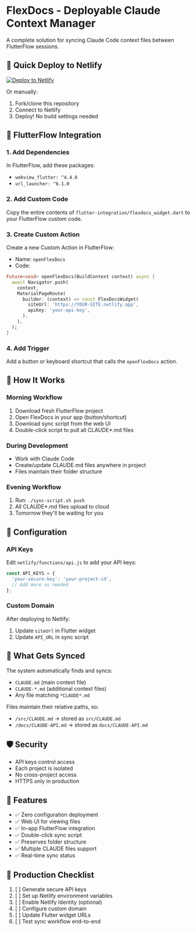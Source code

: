 # FlexDocs - Deployable Claude Context Manager

A complete solution for syncing Claude Code context files between FlutterFlow sessions.

## 🚀 Quick Deploy to Netlify

[![Deploy to Netlify](https://www.netlify.com/img/deploy/button.svg)](https://app.netlify.com/start/deploy?repository=https://github.com/yourusername/flexdocs-deploy)

Or manually:

1. Fork/clone this repository
2. Connect to Netlify
3. Deploy! No build settings needed

## 📱 FlutterFlow Integration

### 1. Add Dependencies

In FlutterFlow, add these packages:
- `webview_flutter: ^4.4.0`
- `url_launcher: ^6.1.0`

### 2. Add Custom Code

Copy the entire contents of `flutter-integration/flexdocs_widget.dart` to your FlutterFlow custom code.

### 3. Create Custom Action

Create a new Custom Action in FlutterFlow:
- Name: `openFlexDocs`
- Code:
```dart
Future<void> openFlexDocs(BuildContext context) async {
  await Navigator.push(
    context,
    MaterialPageRoute(
      builder: (context) => const FlexDocsWidget(
        siteUrl: 'https://YOUR-SITE.netlify.app',
        apiKey: 'your-api-key',
      ),
    ),
  );
}
```

### 4. Add Trigger

Add a button or keyboard shortcut that calls the `openFlexDocs` action.

## 🔄 How It Works

### Morning Workflow
1. Download fresh FlutterFlow project
2. Open FlexDocs in your app (button/shortcut)
3. Download sync script from the web UI
4. Double-click script to pull all CLAUDE*.md files

### During Development
- Work with Claude Code
- Create/update CLAUDE.md files anywhere in project
- Files maintain their folder structure

### Evening Workflow
1. Run: `./sync-script.sh push`
2. All CLAUDE*.md files upload to cloud
3. Tomorrow they'll be waiting for you

## 🔧 Configuration

### API Keys

Edit `netlify/functions/api.js` to add your API keys:

```javascript
const API_KEYS = {
  'your-secure-key': 'your-project-id',
  // Add more as needed
};
```

### Custom Domain

After deploying to Netlify:
1. Update `siteUrl` in Flutter widget
2. Update `API_URL` in sync script

## 📁 What Gets Synced

The system automatically finds and syncs:
- `CLAUDE.md` (main context file)
- `CLAUDE-*.md` (additional context files)
- Any file matching `*CLAUDE*.md`

Files maintain their relative paths, so:
- `/src/CLAUDE.md` → stored as `src/CLAUDE.md`
- `/docs/CLAUDE-API.md` → stored as `docs/CLAUDE-API.md`

## 🛡️ Security

- API keys control access
- Each project is isolated
- No cross-project access
- HTTPS only in production

## 🎯 Features

- ✅ Zero configuration deployment
- ✅ Web UI for viewing files
- ✅ In-app FlutterFlow integration
- ✅ Double-click sync script
- ✅ Preserves folder structure
- ✅ Multiple CLAUDE files support
- ✅ Real-time sync status

## 🚨 Production Checklist

1. [ ] Generate secure API keys
2. [ ] Set up Netlify environment variables
3. [ ] Enable Netlify Identity (optional)
4. [ ] Configure custom domain
5. [ ] Update Flutter widget URLs
6. [ ] Test sync workflow end-to-end